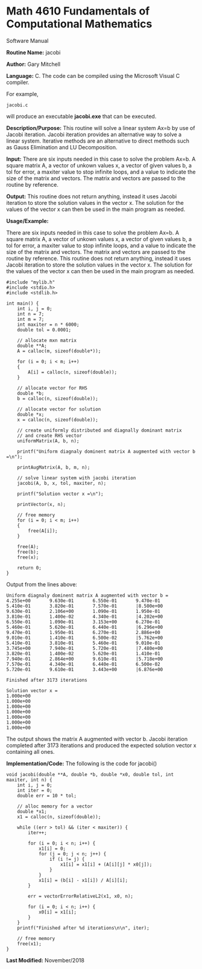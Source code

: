 # Math 4610 Fundamentals of Computational Mathematics
Software Manual

**Routine Name:**           jacobi

**Author:** Gary Mitchell

**Language:** C. The code can be compiled using the Microsoft Visual C compiler.

For example,

    jacobi.c

will produce an executable **jacobi.exe** that can be executed.

**Description/Purpose:** This routine will solve a linear system Ax=b by use of Jacobi iteration. Jacobi iteration provides an alternative way to solve a linear system. Iterative methods are an alternative to direct methods such as Gauss Elimination and LU Decomposition.

**Input:** There are six inputs needed in this case to solve the problem Ax=b. A square matrix A, a vector of unkown values x, a vector of given values b, a tol for error, a maxiter value to stop infinite loops, and a value to indicate the size of the matrix and vectors. The matrix and vectors are passed to the routine by reference.

**Output:** This routine does not return anything, instead it uses Jacobi iteration to store the solution values in the vector x. The solution for the values of the vector x can then be used in the main program as needed.

**Usage/Example:**

There are six inputs needed in this case to solve the problem Ax=b. A square matrix A, a vector of unkown values x, a vector of given values b, a tol for error, a maxiter value to stop infinite loops, and a value to indicate the size of the matrix and vectors. The matrix and vectors are passed to the routine by reference. This routine does not return anything, instead it uses Jacobi iteration to store the solution values in the vector x. The solution for the values of the vector x can then be used in the main program as needed.

    #include "mylib.h"
    #include <stdio.h>
    #include <stdlib.h>

    int main() {
        int i, j = 0;
        int n = 7;
        int m = 7;
        int maxiter = n * 6000;
        double tol = 0.0001;

        // allocate mxn matrix
        double **A;
        A = calloc(m, sizeof(double*));

        for (i = 0; i < m; i++)
        {
            A[i] = calloc(n, sizeof(double));
        }

        // allocate vector for RHS
        double *b;
        b = calloc(n, sizeof(double));

        // allocate vector for solution
        double *x;
        x = calloc(n, sizeof(double));

        // create uniformly distributed and diagnally dominant matrix
        // and create RHS vector
        uniformMatrix(A, b, n);

        printf("Uniform diagnaly dominent matrix A augmented with vector b =\n");

        printAugMatrix(A, b, m, n);

        // solve linear system with jacobi iteration
        jacobi(A, b, x, tol, maxiter, n);

        printf("Solution vector x =\n");

        printVector(x, n);

        // free memory
        for (i = 0; i < m; i++)
        {
            free(A[i]);
        }

        free(A);
        free(b);
        free(x);

        return 0;
    }

Output from the lines above:

    Uniform diagnaly dominent matrix A augmented with vector b =
    4.255e+00       9.630e-01       6.550e-01       9.470e-01       5.410e-01       3.820e-01       7.570e-01       |8.500e+00
    9.630e-01       2.106e+00       1.090e-01       1.950e-01       3.810e-01       1.400e-02       4.340e-01       |4.202e+00
    6.550e-01       1.090e-01       3.153e+00       6.270e-01       5.460e-01       5.620e-01       6.440e-01       |6.296e+00
    9.470e-01       1.950e-01       6.270e-01       2.886e+00       9.010e-01       1.410e-01       6.500e-02       |5.762e+00
    5.410e-01       3.810e-01       5.460e-01       9.010e-01       3.745e+00       7.940e-01       5.720e-01       |7.480e+00
    3.820e-01       1.400e-02       5.620e-01       1.410e-01       7.940e-01       2.864e+00       9.610e-01       |5.718e+00
    7.570e-01       4.340e-01       6.440e-01       6.500e-02       5.720e-01       9.610e-01       3.443e+00       |6.876e+00

    Finished after 3173 iterations

    Solution vector x =
    1.000e+00
    1.000e+00
    1.000e+00
    1.000e+00
    1.000e+00
    1.000e+00
    1.000e+00

The output shows the matrix A augmented with vector b. Jacobi iteration completed after 3173 iterations and produced the expected solution vector x containing all ones.

**Implementation/Code:** The following is the code for jacobi()

    void jacobi(double **A, double *b, double *x0, double tol, int maxiter, int n) {
        int i, j = 0;
        int iter = 0;
        double err = 10 * tol;

        // alloc memory for a vector
        double *x1;
        x1 = calloc(n, sizeof(double));

        while ((err > tol) && (iter < maxiter)) {
            iter++;

            for (i = 0; i < n; i++) {
                x1[i] = 0;
                for (j = 0; j < n; j++) {
                    if (i != j) {
                        x1[i] = x1[i] + (A[i][j] * x0[j]);
                    }
                }
                x1[i] = (b[i] - x1[i]) / A[i][i];
            }

            err = vectorErrorRelativeL2(x1, x0, n);

            for (i = 0; i < n; i++) {
                x0[i] = x1[i];
            }
        }
        printf("Finished after %d iterations\n\n", iter);

        // free memory
        free(x1);
    }

**Last Modified:** November/2018
